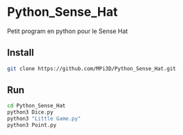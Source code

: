 # Python_Sense_Hat

Petit program en python pour le Sense Hat

## Install

``` sh
git clone https://github.com/MPi3D/Python_Sense_Hat.git
```

## Run

``` sh
cd Python_Sense_Hat
python3 Dice.py
python3 "Little Game.py"
python3 Point.py
```
